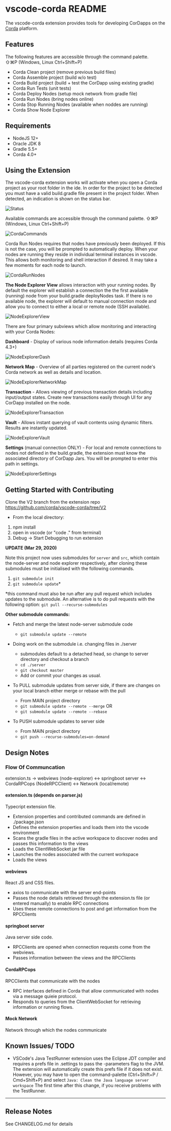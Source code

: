 # vscode-corda README

The vscode-corda extension provides tools for developing CorDapps on the [Corda](https://corda.net) platform.

## Features

The following features are accessible through the command palette. <br/> ⇧⌘P (Windows, Linux Ctrl+Shift+P)

- Corda Clean project (remove previous build files)
- Corda Assemble project (build w/o test)
- Corda Build project (build + test the CorDapp using existing gradle)
- Corda Run Tests (unit tests)
- Corda Deploy Nodes (setup mock network from gradle file)
- Corda Run Nodes (bring nodes online)
- Corda Stop Running Nodes (available when noddes are running)
- Corda Show Node Explorer

## Requirements

- NodeJS 12+
- Oracle JDK 8
- Gradle 5.5+
- Corda 4.0+

## Using the Extension

The vscode-corda extension works will activate when you open a Corda project as your root folder in the ide. In order for the project to be detected you must have a valid build.gradle file present in the project folder. When detected, an indication is shown on the status bar.

![Status](https://raw.githubusercontent.com/corda/vscode-corda/master/images/corda-project-status.PNG)

Available commands are accessible through the command palette. ⇧⌘P (Windows, Linux Ctrl+Shift+P)

![CordaCommands](https://raw.githubusercontent.com/corda/vscode-corda/master/images/0.1.0_Corda_commands.png)

Corda Run Nodes requires that nodes have previously been deployed. If this is not the case, you will be prompted to automatically deploy. When your nodes are running they reside in individual terminal instances in vscode. This allows both monitoring and shell interaction if desired. It may take a few moments for each node to launch.

![CordaRunNodes](https://raw.githubusercontent.com/corda/vscode-corda/master/images/0.1.0_Corda_runnodes.png)

**The Node Explorer View** allows interaction with your running nodes. By default the explorer will establish a connection the the first available (running) node from your build.gradle deployNodes task. If there is no available node, the explorer will default to manual connection mode and allow you to connect to either a local or remote node (SSH available).

![NodeExplorerView](https://raw.githubusercontent.com/corda/vscode-corda/master/images/0.1.0_CordaNE_login.png)

There are four primary subviews which allow monitoring and interacting with your Corda Nodes:

**Dashboard** - Display of various node information details (requires Corda 4.3+)

![NodeExplorerDash](https://raw.githubusercontent.com/corda/vscode-corda/master/images/0.1.0_CordaNE_dashboard.png)

**Network Map** - Overview of all parties registered on the current node's Corda network as well as details and location.

![NodeExplorerNetworkMap](https://raw.githubusercontent.com/corda/vscode-corda/master/images/0.1.0_CordaNE_networkmap.png)

**Transaction** - Allows viewing of previous transaction details including input/output states. Create new transactions easily through UI for any CorDapp installed on the node.

![NodeExplorerTransaction](https://raw.githubusercontent.com/corda/vscode-corda/master/images/0.1.0_CordaNE_transaction.png)

**Vault** - Allows instant querying of vault contents using dynamic filters. Results are instantly updated.

![NodeExplorerVault](https://raw.githubusercontent.com/corda/vscode-corda/master/images/0.1.0_CordaNE_vaultexp.png)

**Settings** (manual connection ONLY) - For local and remote connections to nodes not defined in the build.gradle, the extension must know the associated directory of CorDapp Jars. You will be prompted to enter this path in settings.

![NodeExplorerSettings](https://raw.githubusercontent.com/corda/vscode-corda/master/images/0.1.0_CordaNE_settings.png)



## Getting Started with Contributing

Clone the V2 branch from the extension repo https://github.com/corda/vscode-corda/tree/V2
- From the local directory:

1. npm install
2. open in vscode (or "code ." from terminal)
3. Debug -> Start Debugging to run extension

**UPDATE (Mar 29, 2020)**

Note this project now uses submodules for `server` and `src`, which contain the node-server and node explorer respectively, after cloning these submodules must be initialised with the following commands.

1) ``git submodule init``
2) ``git submodule update``* 

*this command must also be run after any pull request which includes updates to the submodule. An alternative is to do pull requests with the following option:
``git pull --recurse-submodules``

**Other submodule commands:**

* Fetch and merge the latest node-server submodule code
  - ``git submodule update --remote``

* Doing work on the submodule i.e. changing files in ./server
  - submodules default to a detached head, so change to server directory and checkout a branch
  - ``cd ./server``
  - ``git checkout master``
  - Add or commit your changes as usual.

* To PULL submodule updates from server side, if there are changes on your local branch either merge or rebase with the pull
  - From MAIN project directory
  - `` git submodule update --remote --merge `` OR
  - ``git submodule update --remote --rebase``

* To PUSH submodule updates to server side
  - From MAIN project directory
  - ``git push --recurse-submodules=on-demand``


## Design Notes

### Flow Of Communcation
extension.ts -> webviews (node-explorer) <-> springboot server <-> CordaRPCops (NodeRPCClient) <-> Network (local/remote)

#### extension.ts (depends on parser.js)
Typecript extension file. <br/>
- Extension properties and contributed commands are defined in ./package.json
- Defines the extension properties and loads them into the vscode environment
- Scans the gradle files in the active workspace to discover nodes and  passes this information to the views 
- Loads the ClientWebSocket jar file
- Launches the nodes associated with the current workspace
- Loads the views

#### webviews
React JS and CSS files. <br/>
- axios to communicate with the server end-points
- Passes the node details retrieved through the extension.ts file (or entered manually) to enable RPC connections
- Uses these remote connections to post and get information from the RPCClients


#### springboot server
Java server side code. <br/>
- RPCClients are opened when connection requests come from the webviews.
- Passes information between the views and the RPCClients

#### CordaRPCops
RPCClients that communicate with the nodes <br />
- RPC interfaces defined in Corda that allow communicated with nodes via a message quieie protocol.
- Responds to queries from the ClientWebSocket for retrieving information or running flows.

#### Mock Network
Network through which the nodes communicate



## Known Issues/ TODO

- VSCode's Java TestRunner extension uses the Eclipse JDT compiler and requires a prefs file in .settings to pass the -parameters flag to the JVM. The extension will automatically create this prefs file if it does not exist. However, you may have to open the command-palette (Ctrl+Shift+P / Cmd+Shift+P) and select `Java: Clean the Java language server workspace` The first time after this change, if you receive problems with the TestRunner.

---



## Release Notes

See CHANGELOG.md for details